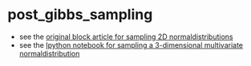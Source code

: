 # post_gibbs_sampling

- see the [original block article for sampling 2D normaldistributions](https://jessicastringham.net/2018/05/09/gibbs-sampling/)
- see the [Ipython notebook for sampling a 3-dimensional multivariate normaldistribution](./3d_sampler.ipynb)